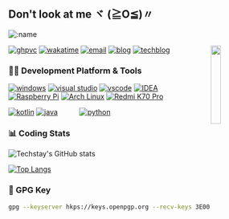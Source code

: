 ## Don't look at me ヾ (≧O≦)〃

![:name](https://count.getloli.com/get/@techstay?theme=rule34)

<img align="right" width="20%" src="https://s2.loli.net/2022/11/18/uzO2nedE9XJLq34.webp">

[![ghpvc](https://komarev.com/ghpvc/?username=techstay&style=flat-square&color=blueviolet)](https://github.com/anuraghazra/github-readme-stats)
[![wakatime](https://wakatime.com/badge/user/9508a64e-d631-4e39-ab02-5d26f15b98a5.svg?style=flat-square)](https://wakatime.com/@9508a64e-d631-4e39-ab02-5d26f15b98a5)
[![email](https://img.shields.io/badge/Gmail-EA4335.svg?style=flat-square&logo=Gmail&logoColor=white)](mailto:lovery521@gmail.com)
[![blog](https://img.shields.io/badge/blog-16430104.xyz-ff8ba7?style=flat-square)](https://16430104.xyz)
[![techblog](https://img.shields.io/badge/techblog-techstay.tech-5c70be?style=flat-square)](https://techstay.tech)

### 👨‍💻 Development Platform & Tools

[![windows](https://img.shields.io/badge/Windows_11-0078D6?style=flat-square&logo=windows-11&logoColor=white)](https://www.microsoft.com/zh-cn/software-download/windows11)
[![visual studio](https://img.shields.io/badge/Visual_Studio-5C2D91?style=flat-square&logo=visual%20studio&logoColor=white)](https://visualstudio.microsoft.com/zh-hans/)
[![vscode](https://img.shields.io/badge/VSCode-0078D4?style=flat-square&logo=visual%20studio%20code&logoColor=white)](https://code.visualstudio.com)
[![IDEA](https://img.shields.io/badge/IntelliJ_IDEA-000000.svg?style=flat-square&logo=intellij-idea&logoColor=white)](https://www.jetbrains.com/idea/)
[![Raspberry Pi](https://img.shields.io/badge/RaspberryPi_3B+-C51A4A?style=flat-square&logo=Raspberry-Pi)](https://www.raspberrypi.com/software/)
[![Arch Linux](https://img.shields.io/badge/Arch_Linux-1793D1?style=flat-square&logo=arch-linux&logoColor=white)](https://wiki.archlinux.org)
[![Redmi K70 Pro](https://img.shields.io/badge/Redmi_K70_Pro-ff6900?style=flat-square&logo=android&logoColor=white)](https://www.mi.com)

[![kotlin](https://img.shields.io/badge/Kotlin-0095D5?&style=flat-square&logo=kotlin&logoColor=white)](https://kotlinlang.org/)
[![java](https://img.shields.io/badge/Java-ED8B00?style=flat-square&logo=openjdk&logoColor=white)](https://dev.java/)          
[![python](https://img.shields.io/badge/Python-3776AB?style=flat-square&logo=python&logoColor=white)](https://www.python.org/)

### 📊 Coding Stats

![Techstay's GitHub stats](https://github-readme-stats.vercel.app/api?username=techstay&show_icons=true)

[![Top Langs](https://github-readme-stats.vercel.app/api/top-langs/?username=techstay&hide=javascript,html&show_icons=true&layout=compact&langs_count=10)](https://github.com/anuraghazra/github-readme-stats)

### 🔑 GPG Key

```sh
gpg --keyserver hkps://keys.openpgp.org --recv-keys 3E002217712EBA30A53D485F7CDDF9CBDDF9BF2E
```
